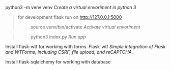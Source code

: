 python3 -m venv venv        *Create a virtual envoriment in python 3*

>for development flask run on <http://127.0.0.1:5000>
>>source venv/bin/activate    *Activate virtual envoriment* 

>>python3  index.py           *Run app*

Install flask-wtf for working with forms.
Flask-wtf  *Simple integration of Flask and WTForms, including CSRF, file upload, and reCAPTCHA.*

Install flask-sqlalchemy for working with database
